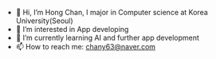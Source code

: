 - 👋 Hi, I’m Hong Chan, I major in Computer science at Korea University(Seoul)
- 👀 I’m interested in App developing
- 🌱 I’m currently learning AI and further app development
- 📫 How to reach me: chany63@naver.com
